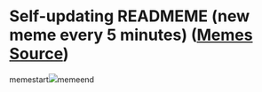 # Self-updating READMEME (new meme every 5 minutes) ([Memes Source](https://bramses.notion.site/a49c1e962b7646879176ac3b327b6533?v=4d1eda54b170483cb03a40f257231764))

memestart![](https://www.notion.so/image/https%3A%2F%2Fs3-us-west-2.amazonaws.com%2Fsecure.notion-static.com%2F0c86b2ba-6e58-4a25-8274-3322847c3364%2F1B6CCBB1-508E-4748-A8FC-A06644E2335F.jpeg?table=block&id=b00bb15b-f646-4094-8e00-ff7287a46a4a&cache=v2)memeend
